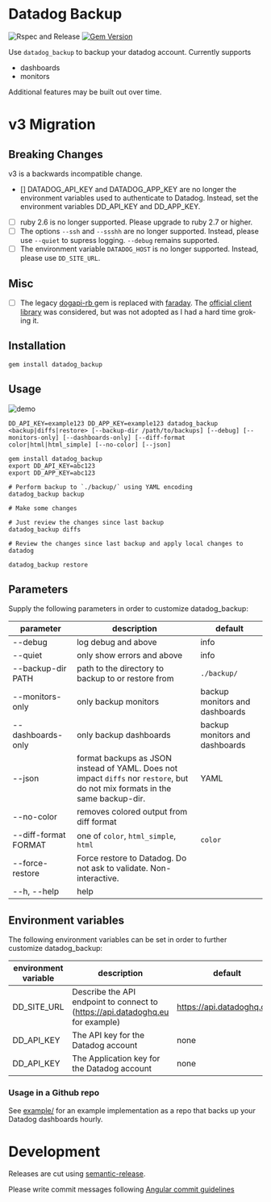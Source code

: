 # Datadog Backup

![Rspec and Release](https://github.com/scribd/datadog_backup/workflows/Rspec%20and%20Release/badge.svg)
[![Gem Version](https://badge.fury.io/rb/datadog_backup.svg)](https://badge.fury.io/rb/datadog_backup)

Use `datadog_backup` to backup your datadog account.
Currently supports

  - dashboards
  - monitors

Additional features may be built out over time.

# v3 Migration

## Breaking Changes
v3 is a backwards incompatible change.

- [] DATADOG_API_KEY and DATADOG_APP_KEY are no longer the environment variables used to authenticate to Datadog. Instead, set the environment variables DD_API_KEY and DD_APP_KEY.
- [ ] ruby 2.6 is no longer supported. Please upgrade to ruby 2.7 or higher.
- [ ] The options `--ssh` and `--ssshh` are no longer supported. Instead, please use `--quiet` to supress logging. `--debug` remains supported.
- [ ] The environment variable `DATADOG_HOST` is no longer supported. Instead, please use `DD_SITE_URL`.

## Misc
- [ ] The legacy [dogapi-rb ](https://github.com/DataDog/dogapi-rb) gem is replaced with [faraday](https://lostisland.github.io/faraday/).  The [official client library](https://github.com/DataDog/datadog-api-client-ruby) was considered, but was not adopted as I had a hard time grok-ing it.


## Installation

```
gem install datadog_backup
```

## Usage

![demo](images/demo.gif)

```
DD_API_KEY=example123 DD_APP_KEY=example123 datadog_backup <backup|diffs|restore> [--backup-dir /path/to/backups] [--debug] [--monitors-only] [--dashboards-only] [--diff-format color|html|html_simple] [--no-color] [--json]
```

```
gem install datadog_backup
export DD_API_KEY=abc123
export DD_APP_KEY=abc123

# Perform backup to `./backup/` using YAML encoding
datadog_backup backup

# Make some changes

# Just review the changes since last backup
datadog_backup diffs

# Review the changes since last backup and apply local changes to datadog

datadog_backup restore
```
## Parameters

Supply the following parameters in order to customize datadog_backup:

parameter            | description                                                                                                                   | default
---------------------|-------------------------------------------------------------------------------------------------------------------------------|--------------------------
--debug              | log debug and above                                                                                                           | info
--quiet              | only show errors and above                                                                                                    | info
--backup-dir PATH    | path to the directory to backup to or restore from                                                                            | `./backup/`
--monitors-only      | only backup monitors                                                                                                          | backup monitors and dashboards
--dashboards-only    | only backup dashboards                                                                                                        | backup monitors and dashboards
--json               | format backups as JSON instead of YAML. Does not impact `diffs` nor `restore`, but do not mix formats in the same backup-dir. | YAML
--no-color           | removes colored output from diff format
--diff-format FORMAT | one of `color`, `html_simple`, `html`                                                                                         | `color`
--force-restore      | Force restore to Datadog. Do not ask to validate. Non-interactive.
--h, --help          | help

## Environment variables

The following environment variables can be set in order to further customize datadog_backup:

environment variable | description                                                                      | default
---------------------|--------------------------------------------------------------------------------|--------------------------
DD_SITE_URL          | Describe the API endpoint to connect to (https://api.datadoghq.eu for example)   | https://api.datadoghq.com
DD_API_KEY           | The API key for the Datadog account                                              | none
DD_API_KEY           | The Application key for the Datadog account                                      | none


### Usage in a Github repo

See [example/](https://github.com/scribd/datadog_backup/tree/master/example) for an example implementation as a repo that backs up your Datadog dashboards hourly.

# Development

Releases are cut using [semantic-release](https://github.com/semantic-release/semantic-release).

Please write commit messages following [Angular commit guidelines](https://github.com/angular/angular.js/blob/master/DEVELOPERS.md#-git-commit-guidelines)
